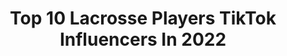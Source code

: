 ---
title: Top 10 Lacrosse Players TikTok Influencers In 2022
description: >-
  Find top lacrosse players TikTok influencers in 2022. Most popular hashtags: #lacrosse #boredathome #photographyeveryday #football.
platform: TikTok
hits: 2
text_top: Discover the top-rated TikTok influencers on inBeat.
text_bottom: Our database has 2 TikTok influencers like this for you to work with.
profiles:
  - username: "pll"
    fullname: >-
      PLL
    bio: >-
      Best lacrosse players in the world.
    location: "United States"
    followers: 103900
    engagement: 1552
    commentsToLikes: 0.015657
    id: ck8z9zp2gzw000j78xi99nlxn
    verified: true
    hashtags: ""
  - username: "joshveon"
    fullname: >-
      Josh Veon
    bio: >-
      Videographer Pittsburgh, PA
    location: "United States"
    followers: 11300
    engagement: 545
    commentsToLikes: 0.030849
    id: ckbl4lafz24cc0j23glv6agq9
    verified: false
    hashtags: "#lacrosse, #fpvdrone, #lacrosseplayers, #laxhighlight"
---